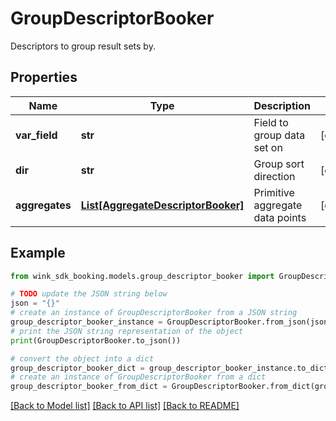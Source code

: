 # GroupDescriptorBooker

Descriptors to group result sets by.

## Properties

Name | Type | Description | Notes
------------ | ------------- | ------------- | -------------
**var_field** | **str** | Field to group data set on | [optional] 
**dir** | **str** | Group sort direction | [optional] 
**aggregates** | [**List[AggregateDescriptorBooker]**](AggregateDescriptorBooker.md) | Primitive aggregate data points | [optional] 

## Example

```python
from wink_sdk_booking.models.group_descriptor_booker import GroupDescriptorBooker

# TODO update the JSON string below
json = "{}"
# create an instance of GroupDescriptorBooker from a JSON string
group_descriptor_booker_instance = GroupDescriptorBooker.from_json(json)
# print the JSON string representation of the object
print(GroupDescriptorBooker.to_json())

# convert the object into a dict
group_descriptor_booker_dict = group_descriptor_booker_instance.to_dict()
# create an instance of GroupDescriptorBooker from a dict
group_descriptor_booker_from_dict = GroupDescriptorBooker.from_dict(group_descriptor_booker_dict)
```
[[Back to Model list]](../README.md#documentation-for-models) [[Back to API list]](../README.md#documentation-for-api-endpoints) [[Back to README]](../README.md)



